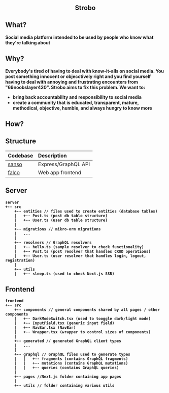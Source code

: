 <p align="center" style="font-size:20px">
  <strong>Strobo<strong/>
</p>

## What?

Social media platform intended to be used by people who know what they're talking about

## Why?

Everybody's tired of having to deal with know-it-alls on social media. You post something innocent or objecctively right
and you find yourself having to deal with annoying and frustrating encounters from "69noobslayer420". Strobo aims to fix 
this problem. We want to:

- bring back accountability and responsibility to social media
- create a community that is educated, transparent, mature, methodical, objective, humble, and always hungry to know more

## How?


## Structure

| Codebase          |     Description     |
| :------------     | :------------------ |
| [sanso](sanso)    | Express/GraphQL API |
| [falco](falco)    | Web app frontend    |

## Server

```
server
+-- src
    +-- entities // files used to create entities (database tables)
    |   +-- Post.ts (post db table structure)
    |   +-- User.ts (user db table structure)
    |
    +-- migrations // mikro-orm migrations
    |   ...
    |
    +-- resolvers // GraphQL resolvers
    |   +-- hello.ts (sample resolver to check functionality)
    |   +-- Post.ts (post resolver that handles CRUD operations)
    |   +-- User.ts (user resolver that handles login, logout, registration)
    |
    +-- utils
    |   +-- sleep.ts (used to check Next.js SSR)
```


## Frontend

```
frontend
+-- src
    +-- components // general components shared by all pages / other components
    |   +-- DarkModeSwitch.tsx (used to tooggle dark/light mode)
    |   +-- InputField.tsx (generic input field)
    |   +-- NavBar.tsx (NavBar)
    |   +-- Wrapper.tsx (wrapper to control sizes of components)
    |
    +-- generated // generated GraphQL client types
    |   ...
    |
    +-- graphql // GraphQL files used to generate types
    |   |   +-- fragments (contains GraphQL fragments)
    |   |   +-- mutations (contains GraphQL mutations)
    |   |   +-- queries (contains GraphQL queries)
    |
    +-- pages //Next.js folder containing app pages
    |
    +-- utils // folder containing various utils
```
